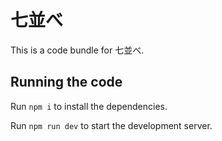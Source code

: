 
  # 七並べ

  This is a code bundle for 七並べ.

  ## Running the code

  Run `npm i` to install the dependencies.

  Run `npm run dev` to start the development server.
  